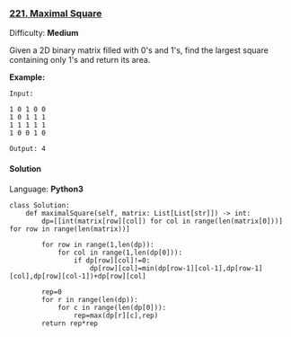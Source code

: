 ### [221\. Maximal Square](https://leetcode.com/problems/maximal-square/)

Difficulty: **Medium**


Given a 2D binary matrix filled with 0's and 1's, find the largest square containing only 1's and return its area.

**Example:**

```
Input: 

1 0 1 0 0
1 0 1 1 1
1 1 1 1 1
1 0 0 1 0

Output: 4
```


#### Solution

Language: **Python3**

```python3
class Solution:
    def maximalSquare(self, matrix: List[List[str]]) -> int:
        dp=[[int(matrix[row][col]) for col in range(len(matrix[0]))] for row in range(len(matrix))]
            
        for row in range(1,len(dp)):
            for col in range(1,len(dp[0])):
                if dp[row][col]!=0:
                    dp[row][col]=min(dp[row-1][col-1],dp[row-1][col],dp[row][col-1])+dp[row][col]
        
        rep=0
        for r in range(len(dp)):
            for c in range(len(dp[0])):
                rep=max(dp[r][c],rep)
        return rep*rep
    
```
